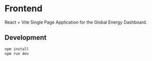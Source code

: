 # Frontend

React + Vite Single Page Application for the Global Energy Dashboard.

## Development

```bash
npm install
npm run dev
```